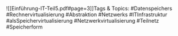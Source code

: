 
![[Einführung-IT-Teil5.pdf#page=3]]Tags & Topics:
   #Datenspeichers
   #Rechnervirtualisierung
   #Abstraktion
   #Netzwerks
   #ITInfrastruktur
   #alsSpeichervirtualisierung
   #Netzwerkvirtualisierung
   #Teilnetz
   #Speicherform